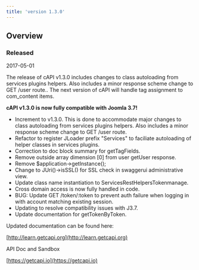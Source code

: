 ```yaml
---
title: 'version 1.3.0'
---
```


## Overview
### Released 
2017-05-01

The release of cAPI v1.3.0 includes changes to class autoloading from services plugins helpers. Also includes a minor response scheme change to GET /user route.. The next version of cAPI will handle tag assignment to com_content items.

**cAPI v1.3.0 is now fully compatible with Joomla 3.7!**

* Increment to v1.3.0. This is done to accommodate major changes to class autoloading from services plugins helpers. Also includes a minor response scheme change to GET /user route.
* Refactor to register JLoader prefix "Services" to faciliate autoloading of helper classes in services plugins.
* Correction to doc block summary for getTagFields.
* Remove outside array dimension [0] from user getUser response.
* Remove $application->getInstance();
* Change to JUri()->isSSL() for SSL check in swaggerui administrative view.
* Update class name instantiation to ServicesRestHelpersTokenmanage.
* Cross domain access is now fully handled in code.
* BUG: Update GET /token/:token to prevent auth failure when logging in with account matching existing session.
* Updating to resolve compatibility issues with J3.7.
* Update documentation for getTokenByToken.

Updated documentation can be found here:

[http://learn.getcapi.org](http://learn.getcapi.org)

API Doc and Sandbox

[https://getcapi.io](https://getcapi.io)
